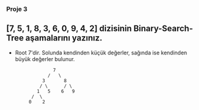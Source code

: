 ### **Proje 3**

## [7, 5, 1, 8, 3, 6, 0, 9, 4, 2] dizisinin Binary-Search-Tree aşamalarını yazınız.

- Root 7'dir. Solunda kendinden küçük değerler, sağında ise kendinden büyük değerler bulunur.


                    7
                  /   \
                3       8
               / \      / \
              1   5    6   9
            /  \
           0    2


